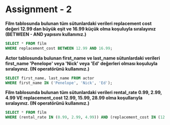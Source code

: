 # Assignment - 2 

**Film tablosunda bulunan tüm sütunlardaki verileri replacement cost değeri 12.99 dan büyük eşit ve 16.99 küçük olma koşuluyla sıralayınız (BETWEEN - AND yapısını kullanınız.)** 

``` sql 
SELECT * FROM film 
WHERE replacement_cost BETWEEN 12.99 AND 16.99; 
``` 

**Actor tablosunda bulunan first_name ve last_name sütunlardaki verileri first_name 'Penelope' veya 'Nick' veya 'Ed' değerleri olması koşuluyla sıralayınız. (IN operatörünü kullanınız.)** 

``` sql 
SELECT first_name, last_name FROM actor 
WHERE first_name IN ('Penelope', 'Nick', 'Ed'); 
``` 

**Film tablosunda bulunan tüm sütunlardaki verileri rental_rate 0.99, 2.99, 4.99 VE replacement_cost 12.99, 15.99, 28.99 olma koşullarıyla sıralayınız. (IN operatörünü kullanınız.)** 

``` sql 
SELECT * FROM film 
WHERE (rental_rate IN (0.99, 2.99, 4.99)) AND (replacement_cost IN (12.99, 15.99, 28.99)); 
``` 
